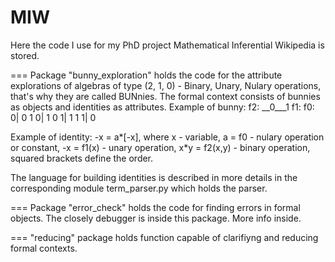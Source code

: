 MIW
===
Here the code I use for my PhD project Mathematical Inferential Wikipedia is stored.

===
Package "bunny_exploration" holds the code for the attribute explorations of
algebras of type (2, 1, 0) - Binary, Unary, Nulary operations, that's why they are
called BUNnies. The formal context consists of bunnies as objects and identities
as attributes.
Example of bunny:
f2:	  __0___1		f1:				f0:
	0|	0	1			0|	1			0
	1|	1	1			1|	0
	
Example of identity:
-x = a*[-x], where x - variable, a = f0 - nulary operation or constant,
-x = f1(x) - unary operation, x*y = f2(x,y) - binary operation, squared brackets
define the order.

The language for building identities is described in more details in the corresponding
module term_parser.py which holds the parser.

===
Package "error_check" holds the code for finding errors in formal objects. The
closely debugger is inside this package. More info inside.

===
"reducing" package holds function capable of clarifiyng and reducing formal contexts.
